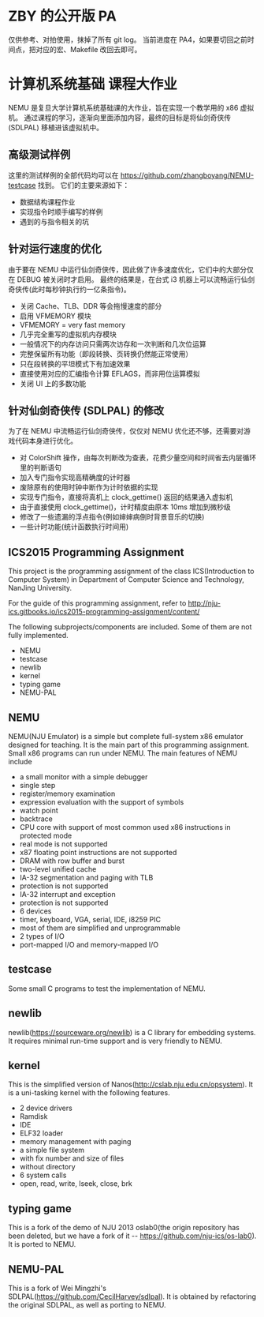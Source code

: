 # ZBY 的公开版 PA
仅供参考、对拍使用，抹掉了所有 git log。
当前进度在 PA4，如果要切回之前时间点，把对应的宏、Makefile 改回去即可。


# 计算机系统基础 课程大作业
NEMU 是复旦大学计算机系统基础课的大作业，旨在实现一个教学用的 x86 虚拟机。
通过课程的学习，逐渐向里面添加内容，最终的目标是将仙剑奇侠传 (SDLPAL) 移植进该虚拟机中。

## 高级测试样例
这里的测试样例的全部代码均可以在 https://github.com/zhangboyang/NEMU-testcase 找到。
它们的主要来源如下：
* 数据结构课程作业
* 实现指令时顺手编写的样例
* 遇到的与指令相关的坑

## 针对运行速度的优化
由于要在 NEMU 中运行仙剑奇侠传，因此做了许多速度优化，它们中的大部分仅在 DEBUG 被关闭时才启用。
最终的结果是，在台式 i3 机器上可以流畅运行仙剑奇侠传(此时每秒钟执行约一亿条指令)。
* 关闭 Cache、TLB、DDR 等会拖慢速度的部分
* 启用 VFMEMORY 模块
 * VFMEMORY = very fast memory
 * 几乎完全重写的虚拟机内存模块
 * 一般情况下的内存访问只需两次访存和一次判断和几次位运算
 * 完整保留所有功能（即段转换、页转换仍然能正常使用）
 * 只在段转换的平坦模式下有加速效果
* 直接使用对应的汇编指令计算 EFLAGS，而非用位运算模拟
* 关闭 UI 上的多数功能

## 针对仙剑奇侠传 (SDLPAL) 的修改
为了在 NEMU 中流畅运行仙剑奇侠传，仅仅对 NEMU 优化还不够，还需要对游戏代码本身进行优化。
* 对 ColorShift 操作，由每次判断改为查表，花费少量空间和时间省去内层循环里的判断语句
* 加入专门指令实现高精确度的计时器
 * 废除原有的使用时钟中断作为计时依据的实现
 * 实现专门指令，直接将真机上 clock_gettime() 返回的结果通入虚拟机
 * 由于直接使用 clock_gettime()，计时精度由原本 10ms 增加到微秒级
* 修改了一些遗漏的浮点指令(例如婶婶病倒时背景音乐的切换)
* 一些计时功能(统计函数执行时间用)



## ICS2015 Programming Assignment

This project is the programming assignment of the class ICS(Introduction to Computer System) in Department of Computer Science and Technology, NanJing University.

For the guide of this programming assignment, refer to http://nju-ics.gitbooks.io/ics2015-programming-assignment/content/

The following subprojects/components are included. Some of them are not fully implemented.
* NEMU
* testcase
* newlib
* kernel
* typing game
* NEMU-PAL

## NEMU

NEMU(NJU Emulator) is a simple but complete full-system x86 emulator designed for teaching. It is the main part of this programming assignment. Small x86 programs can run under NEMU. The main features of NEMU include
* a small monitor with a simple debugger
 * single step
 * register/memory examination
 * expression evaluation with the support of symbols
 * watch point
 * backtrace
* CPU core with support of most common used x86 instructions in protected mode
 * real mode is not supported
 * x87 floating point instructions are not supported
* DRAM with row buffer and burst
* two-level unified cache
* IA-32 segmentation and paging with TLB
 * protection is not supported
* IA-32 interrupt and exception
 * protection is not supported
* 6 devices
 * timer, keyboard, VGA, serial, IDE, i8259 PIC
 * most of them are simplified and unprogrammable
* 2 types of I/O
 * port-mapped I/O and memory-mapped I/O

## testcase

Some small C programs to test the implementation of NEMU.

## newlib

newlib(https://sourceware.org/newlib) is a C library for embedding systems. It requires minimal run-time support and is very friendly to NEMU.

## kernel

This is the simplified version of Nanos(http://cslab.nju.edu.cn/opsystem). It is a uni-tasking kernel with the following features.
* 2 device drivers
 * Ramdisk
 * IDE
* ELF32 loader
* memory management with paging
* a simple file system
 * with fix number and size of files
 * without directory
* 6 system calls
 * open, read, write, lseek, close, brk

## typing game

This is a fork of the demo of NJU 2013 oslab0(the origin repository has been deleted, but we have a fork of it -- https://github.com/nju-ics/os-lab0). It is ported to NEMU.

## NEMU-PAL

This is a fork of Wei Mingzhi's SDLPAL(https://github.com/CecilHarvey/sdlpal). It is obtained by refactoring the original SDLPAL, as well as porting to NEMU.

